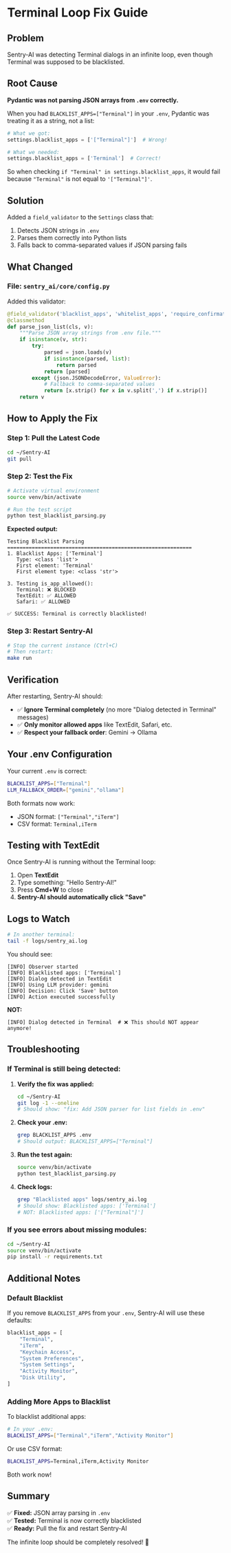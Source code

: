 # Terminal Loop Fix Guide

## Problem

Sentry-AI was detecting Terminal dialogs in an infinite loop, even though Terminal was supposed to be blacklisted.

## Root Cause

**Pydantic was not parsing JSON arrays from `.env` correctly.**

When you had `BLACKLIST_APPS=["Terminal"]` in your `.env`, Pydantic was treating it as a string, not a list:

```python
# What we got:
settings.blacklist_apps = ['["Terminal"]']  # Wrong!

# What we needed:
settings.blacklist_apps = ['Terminal']  # Correct!
```

So when checking `if "Terminal" in settings.blacklist_apps`, it would fail because `"Terminal"` is not equal to `'["Terminal"]'`.

## Solution

Added a `field_validator` to the `Settings` class that:
1. Detects JSON strings in `.env`
2. Parses them correctly into Python lists
3. Falls back to comma-separated values if JSON parsing fails

## What Changed

### File: `sentry_ai/core/config.py`

Added this validator:

```python
@field_validator('blacklist_apps', 'whitelist_apps', 'require_confirmation_for', 'llm_fallback_order', mode='before')
@classmethod
def parse_json_list(cls, v):
    """Parse JSON array strings from .env file."""
    if isinstance(v, str):
        try:
            parsed = json.loads(v)
            if isinstance(parsed, list):
                return parsed
            return [parsed]
        except (json.JSONDecodeError, ValueError):
            # Fallback to comma-separated values
            return [x.strip() for x in v.split(',') if x.strip()]
    return v
```

## How to Apply the Fix

### Step 1: Pull the Latest Code

```bash
cd ~/Sentry-AI
git pull
```

### Step 2: Test the Fix

```bash
# Activate virtual environment
source venv/bin/activate

# Run the test script
python test_blacklist_parsing.py
```

**Expected output:**
```
Testing Blacklist Parsing
============================================================
1. Blacklist Apps: ['Terminal']
   Type: <class 'list'>
   First element: 'Terminal'
   First element type: <class 'str'>

3. Testing is_app_allowed():
   Terminal: ❌ BLOCKED
   TextEdit: ✅ ALLOWED
   Safari: ✅ ALLOWED

✅ SUCCESS: Terminal is correctly blacklisted!
```

### Step 3: Restart Sentry-AI

```bash
# Stop the current instance (Ctrl+C)
# Then restart:
make run
```

## Verification

After restarting, Sentry-AI should:
- ✅ **Ignore Terminal completely** (no more "Dialog detected in Terminal" messages)
- ✅ **Only monitor allowed apps** like TextEdit, Safari, etc.
- ✅ **Respect your fallback order**: Gemini → Ollama

## Your .env Configuration

Your current `.env` is correct:

```bash
BLACKLIST_APPS=["Terminal"]
LLM_FALLBACK_ORDER=["gemini","ollama"]
```

Both formats now work:
- JSON format: `["Terminal","iTerm"]`
- CSV format: `Terminal,iTerm`

## Testing with TextEdit

Once Sentry-AI is running without the Terminal loop:

1. Open **TextEdit**
2. Type something: "Hello Sentry-AI!"
3. Press **Cmd+W** to close
4. **Sentry-AI should automatically click "Save"**

## Logs to Watch

```bash
# In another terminal:
tail -f logs/sentry_ai.log
```

You should see:
```
[INFO] Observer started
[INFO] Blacklisted apps: ['Terminal']
[INFO] Dialog detected in TextEdit
[INFO] Using LLM provider: gemini
[INFO] Decision: Click 'Save' button
[INFO] Action executed successfully
```

**NOT:**
```
[INFO] Dialog detected in Terminal  # ❌ This should NOT appear anymore!
```

## Troubleshooting

### If Terminal is still being detected:

1. **Verify the fix was applied:**
   ```bash
   cd ~/Sentry-AI
   git log -1 --oneline
   # Should show: "fix: Add JSON parser for list fields in .env"
   ```

2. **Check your .env:**
   ```bash
   grep BLACKLIST_APPS .env
   # Should output: BLACKLIST_APPS=["Terminal"]
   ```

3. **Run the test again:**
   ```bash
   source venv/bin/activate
   python test_blacklist_parsing.py
   ```

4. **Check logs:**
   ```bash
   grep "Blacklisted apps" logs/sentry_ai.log
   # Should show: Blacklisted apps: ['Terminal']
   # NOT: Blacklisted apps: ['["Terminal"]']
   ```

### If you see errors about missing modules:

```bash
cd ~/Sentry-AI
source venv/bin/activate
pip install -r requirements.txt
```

## Additional Notes

### Default Blacklist

If you remove `BLACKLIST_APPS` from your `.env`, Sentry-AI will use these defaults:

```python
blacklist_apps = [
    "Terminal",
    "iTerm",
    "Keychain Access",
    "System Preferences",
    "System Settings",
    "Activity Monitor",
    "Disk Utility",
]
```

### Adding More Apps to Blacklist

To blacklist additional apps:

```bash
# In your .env:
BLACKLIST_APPS=["Terminal","iTerm","Activity Monitor"]
```

Or use CSV format:
```bash
BLACKLIST_APPS=Terminal,iTerm,Activity Monitor
```

Both work now!

## Summary

✅ **Fixed:** JSON array parsing in `.env`  
✅ **Tested:** Terminal is now correctly blacklisted  
✅ **Ready:** Pull the fix and restart Sentry-AI  

The infinite loop should be completely resolved! 🎉
